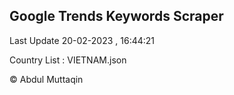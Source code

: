 

## Google Trends Keywords Scraper 
 
Last Update 20-02-2023 , 16:44:21

Country List :
VIETNAM.json



© Abdul Muttaqin 
